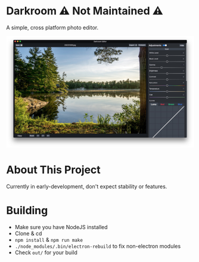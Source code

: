# Darkroom ⚠️ Not Maintained ⚠️
A simple, cross platform photo editor.

![screenshot](/docs/image/screenshot.jpg)

# About This Project
Currently in early-development, don't expect stability or features.

# Building
* Make sure you have NodeJS installed
* Clone & cd
* `npm install` & `npm run make`
* `./node_modules/.bin/electron-rebuild` to fix non-electron modules
* Check `out/` for your build
